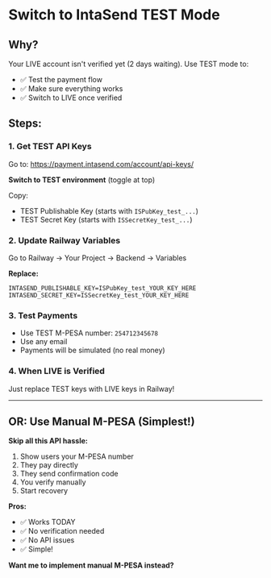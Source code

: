 # Switch to IntaSend TEST Mode

## Why?
Your LIVE account isn't verified yet (2 days waiting). Use TEST mode to:
- ✅ Test the payment flow
- ✅ Make sure everything works
- ✅ Switch to LIVE once verified

## Steps:

### 1. Get TEST API Keys

Go to: https://payment.intasend.com/account/api-keys/

**Switch to TEST environment** (toggle at top)

Copy:
- TEST Publishable Key (starts with `ISPubKey_test_...`)
- TEST Secret Key (starts with `ISSecretKey_test_...`)

### 2. Update Railway Variables

Go to Railway → Your Project → Backend → Variables

**Replace:**
```
INTASEND_PUBLISHABLE_KEY=ISPubKey_test_YOUR_KEY_HERE
INTASEND_SECRET_KEY=ISSecretKey_test_YOUR_KEY_HERE
```

### 3. Test Payments

- Use TEST M-PESA number: `254712345678`
- Use any email
- Payments will be simulated (no real money)

### 4. When LIVE is Verified

Just replace TEST keys with LIVE keys in Railway!

---

## OR: Use Manual M-PESA (Simplest!)

**Skip all this API hassle:**

1. Show users your M-PESA number
2. They pay directly
3. They send confirmation code
4. You verify manually
5. Start recovery

**Pros:**
- ✅ Works TODAY
- ✅ No verification needed
- ✅ No API issues
- ✅ Simple!

**Want me to implement manual M-PESA instead?**
